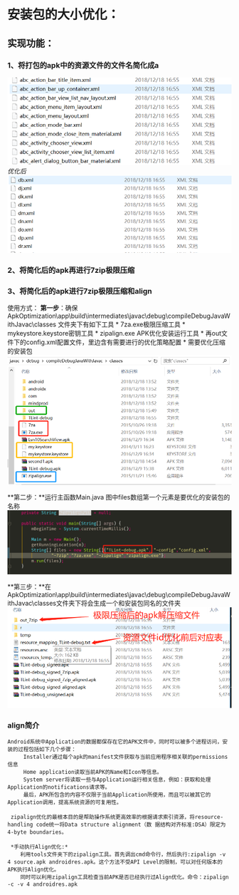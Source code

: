 # 安装包的大小优化：
## 实现功能：
### 1、将打包的apk中的资源文件的文件名简化成a
  ![](https://raw.githubusercontent.com/bossirreplaceable/ApkOptimization/master/pics/优化1.png)
*优化后*
  ![](https://github.com/bossirreplaceable/ApkOptimization/blob/master/pics/优化2.png)
    
   
### 2、将简化后的apk再进行7zip极限压缩
### 3、将简化后的apk进行7zip极限压缩和align

使用方式：
**第一步**：确保 ApkOptimization\app\build\intermediates\javac\debug\compileDebugJavaWithJavac\classes 文件夹下有如下工具
        * 7za.exe极限压缩工具
        * mykeystore.keystore密钥工具
        * zipalign.exe APK优化安装运行工具
        * 再out文件下的config.xml配置文件，里边含有需要进行的优化策略配置
        * 需要优化压缩的安装包
  ![](https://github.com/bossirreplaceable/ApkOptimization/blob/master/pics/优化3.png)
        
        
**第二步：**运行主函数Main.java
        图中files数组第一个元素是要优化的安装包的名称
         ![](https://github.com/bossirreplaceable/ApkOptimization/blob/master/pics/优化4.png)

**第三步：**在 ApkOptimization\app\build\intermediates\javac\debug\compileDebugJavaWithJavac\classes文件夹下将会生成一个和安装包同名的文件夹
         ![](https://github.com/bossirreplaceable/ApkOptimization/blob/master/pics/优化5.png)



### align简介
    Android系统中Application的数据都保存在它的APK文件中，同时可以被多个进程访问，安装的过程包括如下几个步骤：  
         Installer通过每个apk的manifest文件获取与当前应用程序相关联的permissions信息  
         Home application读取当前APK的Name和Icon等信息。  
         System server将读取一些与Application运行相关信息，例如：获取和处理Application的notifications请求等。  
         最后，APK所包含的内容不仅限于当前Application所使用，而且可以被其它的Application调用，提高系统资源的可复用性。  

     zipalign优化的最根本目的是帮助操作系统更高效率的根据请求索引资源，将resource-handling code统一将Data structure alignment（数 据结构对齐标准:DSA）限定为4-byte boundaries。  

     *手动执行Align优化:*  
        利用tools文件夹下的zipalign工具。首先调出cmd命令行，然后执行:zipalign -v 4 source.apk androidres.apk。这个方法不受API Level的限制，可以对任何版本的APK执行Align优化。  
        同时可以利用zipalign工具检查当前APK是否已经执行过Align优化。命令：zipalign -c -v 4 androidres.apk  
